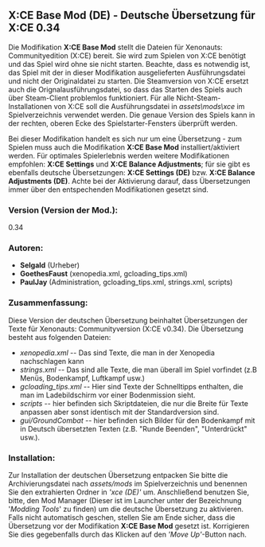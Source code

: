 ## X:CE Base Mod (DE) - Deutsche Übersetzung für X:CE 0.34

Die Modifikation **X:CE Base Mod** stellt die Dateien für Xenonauts: Communityedition (X:CE) bereit. Sie wird zum Spielen von X:CE benötigt und das Spiel wird ohne sie nicht starten. Beachte, dass es notwendig ist, das Spiel mit der in dieser Modifikation ausgelieferten Ausführungsdatei und nicht der Originaldatei zu starten. Die Steamversion von X:CE ersetzt auch die Orignalausführungsdatei, so dass das Starten des Spiels auch über Steam-Client problemlos funktioniert. Für alle Nicht-Steam-Installationen von  X:CE soll die Ausführungsdatei in *assets\mods\xce* im Spielverzeichnis verwendet werden. Die genaue Version des Spiels kann in der rechten, oberen Ecke des Spielstarter-Fensters überprüft werden.


Bei dieser Modifikation handelt es sich nur um eine Übersetzung - zum Spielen muss auch die Modifikation **X:CE Base Mod** installiert/aktiviert werden. Für optimales Spielerlebnis werden weitere Modifikationen empfohlen: **X:CE Settings** und **X:CE Balance Adjustments**; für sie gibt es ebenfalls deutsche Übersetzungen: **X:CE Settings (DE)** bzw. **X:CE Balance Adjustments (DE)**. Achte bei der Aktivierung darauf, dass Übersetzungen immer über den entspechenden Modifikationen gesetzt sind.


### Version (Version der Mod.):
0.34

### Autoren:
- **Selgald** (Urheber)
- **GoethesFaust** (xenopedia.xml, gcloading_tips.xml)
- **PaulJay** (Administration, gcloading_tips.xml, strings.xml, scripts)

### Zusammenfassung:
Diese Version der deutschen Übersetzung beinhaltet Übersetzungen der Texte für Xenonauts: Communityversion (X:CE v0.34). Die Übersetzung besteht aus folgenden Dateien:

- *xenopedia.xml* --  Das sind Texte, die man in der Xenopedia nachschlagen kann
- *strings.xml* --  Das sind alle Texte, die man überall im Spiel vorfindet (z.B Menüs, Bodenkampf, Luftkampf usw.)
- *gcloading_tips.xml* -- Hier sind Texte der Schnelltipps enthalten, die man im Ladebildschirm vor einer Bodenmission sieht.
- *scripts* -- hier befinden sich Skriptdateien, die nur die Breite für Texte anpassen aber sonst identisch mit der Standardversion sind.
- *gui/GroundCombat* -- hier befinden sich Bilder für den Bodenkampf mit in Deutsch übersetzten Texten (z.B. "Runde Beenden", "Unterdrückt" usw.).

### Installation:
Zur Installation der deutschen Übersetzung entpacken Sie bitte die Archivierungsdatei nach *assets/mods* im Spielverzeichnis und benennen Sie den extrahierten Ordner in *'xce (DE)'* um. Anschließend benutzen Sie, bitte, den Mod Manager (Dieser ist im Launcher unter der Bezeichnung '*Modding Tools*' zu finden) um die deutsche Übersetzung zu aktivieren. Falls nicht automatisch geschen, stellen Sie am Ende sicher, dass die Übersetzung vor der Modifikation **X:CE Base Mod** gesetzt ist. Korrigieren Sie dies gegebenfalls durch das Klicken auf den *'Move Up'*-Button nach.
